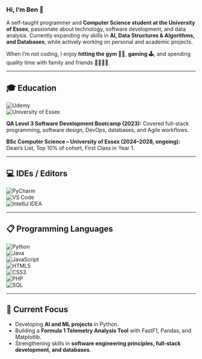 ### Hi, I’m Ben 👋

A self-taught programmer and **Computer Science student at the University of Essex**, passionate about technology, software development, and data analysis. Currently expanding my skills in **AI, Data Structures & Algorithms, and Databases**, while actively working on personal and academic projects.

When I’m not coding, I enjoy **hitting the gym 🏋️‍♂️**, **gaming 🕹️**, and spending quality time with family and friends 👨‍👩‍👧‍👦.

---

## 🎓 Education

![Udemy](https://img.shields.io/badge/Udemy-A435F0?style=for-the-badge&logo=Udemy&logoColor=white)  
![University of Essex](https://img.shields.io/badge/University%20of%20Essex-%23000000.svg?style=for-the-badge&logo=data:image/svg+xml;base64,[YourBase64EncodedLogo]&logoColor=white)

**QA Level 3 Software Development Bootcamp (2023):** Covered full-stack programming, software design, DevOps, databases, and Agile workflows.

**BSc Computer Science – University of Essex (2024–2028, ongoing):** Dean’s List, Top 10% of cohort, First Class in Year 1.

---

## 💻 IDEs / Editors

![PyCharm](https://img.shields.io/badge/pycharm-143?style=for-the-badge&logo=pycharm&logoColor=black&color=black&labelColor=green)  
![VS Code](https://img.shields.io/badge/Visual%20Studio%20Code-0078d7.svg?style=for-the-badge&logo=visual-studio-code&logoColor=white)  
![IntelliJ IDEA](https://img.shields.io/badge/IntelliJ%20IDEA-%23000000.svg?style=for-the-badge&logo=intellij-idea&logoColor=white)

---

## 📋 Programming Languages

![Python](https://img.shields.io/badge/python-3670A0?style=for-the-badge&logo=python&logoColor=ffdd54)  
![Java](https://img.shields.io/badge/java-%23007ACC.svg?style=for-the-badge&logo=java&logoColor=white)  
![JavaScript](https://img.shields.io/badge/javascript-%23323330.svg?style=for-the-badge&logo=javascript&logoColor=%23F7DF1E)  
![HTML5](https://img.shields.io/badge/html5-%23E34F26.svg?style=for-the-badge&logo=html5&logoColor=white)  
![CSS3](https://img.shields.io/badge/css3-%231572B6.svg?style=for-the-badge&logo=css3&logoColor=white)  
![PHP](https://img.shields.io/badge/PHP-777BB4?style=for-the-badge&logo=php&logoColor=white)  
![SQL](https://img.shields.io/badge/MySQL-4479A1?style=for-the-badge&logo=mysql&logoColor=white)

---

## 🚀 Current Focus

- Developing **AI and ML projects** in Python.  
- Building a **Formula 1 Telemetry Analysis Tool** with FastF1, Pandas, and Matplotlib.  
- Strengthening skills in **software engineering principles, full-stack development, and databases**.
